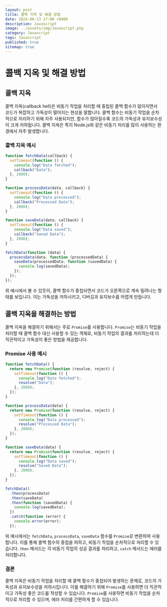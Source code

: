```yaml
---
layout: post
title: 콜백 지옥 및 해결 방법
date: 2024-06-13 17:00 +0900
description: Javascript
image: ../assets/img/Javascript.png
category: Javascript
tags: Javascript
published: true
sitemap: true
---
```


# 콜백 지옥 및 해결 방법

## 콜백 지옥

콜백 지옥(callback hell)은 비동기 작업을 처리할 때 중첩된 콜백 함수가 많아지면서 코드가 복잡하고 가독성이 떨어지는 현상을 말합니다. 콜백 함수는 비동기 작업을 순차적으로 처리하기 위해 자주 사용되지만, 함수가 많아질수록 코드의 가독성과 유지보수성이 크게 저하됩니다. 콜백 지옥은 특히 Node.js와 같은 비동기 처리를 많이 사용하는 환경에서 자주 발생합니다.

### 콜백 지옥 예시

```javascript
function fetchData(callback) {
  setTimeout(function () {
    console.log("Data fetched");
    callback("Data");
  }, 2000);
}

function processData(data, callback) {
  setTimeout(function () {
    console.log("Data processed");
    callback("Processed Data");
  }, 2000);
}

function saveData(data, callback) {
  setTimeout(function () {
    console.log("Data saved");
    callback("Saved Data");
  }, 2000);
}

fetchData(function (data) {
  processData(data, function (processedData) {
    saveData(processedData, function (savedData) {
      console.log(savedData);
    });
  });
});
```

위 예시에서 볼 수 있듯이, 콜백 함수가 중첩되면서 코드가 오른쪽으로 계속 밀려나는 형태를 보입니다. 이는 가독성을 저하시키고, 디버깅과 유지보수를 어렵게 만듭니다.

## 콜백 지옥을 해결하는 방법

콜백 지옥을 해결하기 위해서는 주로 `Promise`를 사용합니다. `Promise`는 비동기 작업을 처리할 때 콜백 함수 대신 사용할 수 있는 객체로, 비동기 작업의 결과를 처리하는데 더 직관적이고 가독성이 좋은 방법을 제공합니다.

### Promise 사용 예시

```javascript
function fetchData() {
  return new Promise(function (resolve, reject) {
    setTimeout(function () {
      console.log("Data fetched");
      resolve("Data");
    }, 2000);
  });
}

function processData(data) {
  return new Promise(function (resolve, reject) {
    setTimeout(function () {
      console.log("Data processed");
      resolve("Processed Data");
    }, 2000);
  });
}

function saveData(data) {
  return new Promise(function (resolve, reject) {
    setTimeout(function () {
      console.log("Data saved");
      resolve("Saved Data");
    }, 2000);
  });
}

fetchData()
  .then(processData)
  .then(saveData)
  .then(function (savedData) {
    console.log(savedData);
  })
  .catch(function (error) {
    console.error(error);
  });
```

위 예시에서는 `fetchData`, `processData`, `saveData` 함수를 `Promise`로 변환하여 사용합니다. 이를 통해 콜백 함수의 중첩을 피하고, 비동기 작업을 순차적으로 처리할 수 있습니다. `then` 메서드는 각 비동기 작업의 성공 결과를 처리하고, `catch` 메서드는 에러를 처리합니다.

### 결론

콜백 지옥은 비동기 작업을 처리할 때 콜백 함수가 중첩되어 발생하는 문제로, 코드의 가독성과 유지보수성을 저하시킵니다. 이를 해결하기 위해 `Promise`를 사용하면 더 직관적이고 가독성 좋은 코드를 작성할 수 있습니다. `Promise`를 사용하면 비동기 작업을 순차적으로 처리할 수 있으며, 에러 처리를 간편하게 할 수 있습니다.
